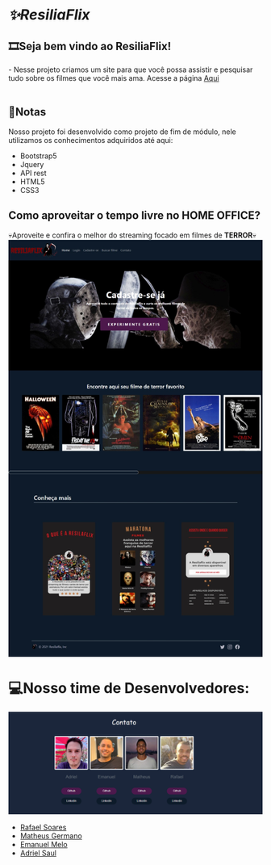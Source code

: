 <h1><i>✨ResiliaFlix</i></h1>

<h2>🎞Seja bem vindo ao ResiliaFlix!</h2>
- Nesse projeto criamos um site para que você possa assistir e pesquisar tudo sobre os filmes que você mais ama. Acesse a página <a href="https://matgermano.github.io/resilia_flix/index.html">Aqui</a><br><br>

<h2>📄Notas</h2>
Nosso projeto foi desenvolvido como projeto de fim de módulo, nele utilizamos os conhecimentos adquiridos até aqui:

- Bootstrap5
- Jquery
- API rest
- HTML5
- CSS3

<h2>Como aproveitar o tempo livre no HOME OFFICE?</h2>
💀Aproveite e confira o melhor do streaming focado em filmes de <b>TERROR</b>💀
<img src="./img/tela_inicial.jpeg">

<h1>💻Nosso time de Desenvolvedores: </h1>
<img src="./img/readme/integrantes.png">

- <a href = "https://www.linkedin.com/in/rafael-soares-48ba6a144/"> Rafael Soares  </a>
- <a href = "https://www.linkedin.com/in/matheusgermanodesouza/"> Matheus Germano </a>
- <a href = "https://www.linkedin.com/in/emanuel-melo-b7285810b/"> Emanuel Melo </a>
- <a href = "https://www.linkedin.com/in/adrielsaul/"> Adriel Saul </a>

